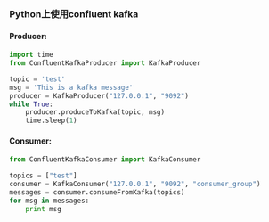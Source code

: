 ### Python上使用confluent kafka

#### Producer:
```python
import time
from ConfluentKafkaProducer import KafkaProducer

topic = 'test'
msg = 'This is a kafka message'
producer = KafkaProducer("127.0.0.1", "9092")
while True:
    producer.produceToKafka(topic, msg)
    time.sleep(1)
```


#### Consumer:
```python
from ConfluentKafkaConsumer import KafkaConsumer

topics = ["test"]
consumer = KafkaConsumer("127.0.0.1", "9092", "consumer_group")
messages = consumer.consumeFromKafka(topics)
for msg in messages:
    print msg
```

